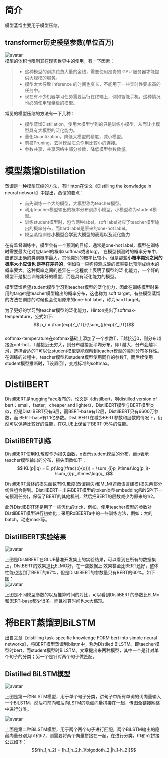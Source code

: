 # 简介  
模型蒸馏主要用于模型压缩。
## transformer历史模型参数(单位百万)  
![avatar](https://escalader.github.io/pictures/nlpmodel/hispara.png)  
模型的体积也限制其在现实世界中的使用，有一下因素：  
> - 这种模型的训练花费大量的金钱，需要使用昂贵的 GPU 服务器才能提供大规模的服务。
> - 模型太大导致 inference 的时间也变长，不能用于一些实时性要求高的任务中。
> - 现在有不少机器学习任务需要运行在终端上，例如智能手机，这种情况也必须使用轻量级的模型。  

常见的模型压缩的方法有一下几种：
> - 模型蒸馏Distillation，使用大模型学到的只是训练小模型，从而让小模型具有大模型的泛化能力。
> - 量化Quantization，降低大模型的精度，减小模型。
> - 剪枝Pruning，去掉模型汇总作用比较小的连接。
> - 参数共享，共享网络中部分参数，降低模型参数数量。  

# 模型蒸馏Distillation  
蒸馏是一种模型压缩的方法，有Hinton在论文《Distilling the konwledge in neural network》中提出，蒸馏的要点：  
> - 首先训练一个大的模型，大模型称为teacher模型。
> - 利用teacher模型输出的概率分布训练小模型，小模型称为student模型。
> - 训练student模型时，包含两种label，soft label对应了teacher模型输出的概率分布，而hard label是原来的one-hot label。
> - 模型蒸馏训练<b>小模型会学到大模型的表现以及泛化能力</b>  

在有监督训练中，模型会有一个预测的目标，通常是one-hot label，模型在训练时需要最大化对应label的概率(softmax或者log)。
在模型预测时的概率分布中，应该是正确的类别概率最大，其他类别的概率比较小，但是那些<b>小概率类别之间的概率大小应该也
是存在差异的</b>，例如将一只狗预测成浪的概率要比预测成树木的概率要大。这种概率之间的差异在一定程度上表明了模型的泛
化能力，一个好的模型不是拟合训练集好的模型，而是具有泛化能力的模型。  

模型蒸馏希望student模型学习到teacher模型的泛化能力，因此在训练模型时采用的target是teacher模型输出的概率分布，这也称为
soft target。有些模型蒸馏的方法在训练的时候也会使用原来的one-hot label，称为hard target。  

为了更好的学习到teacher模型的泛化能力，Hinton提出了softmax-temperature，公式如下:  
$$ p_i = \frac{exp(Z_i/T)}{\sum_{j}exp(Z_j/T)}$$  
softmax-temperature在softmax基础上添加了一个参数T，T越接近0，则分布越接近ont-hot，T越接近无穷大，则分布越接近平均分布。即T越大，分布会越平滑，选择合适的T可以让student模型更能观察到teacher模型的类别分布多样性。在训练的过程中，teacher模型和student模型使用同样的参数T，而后续使用student模型推断时，T设置回1，变成标准的softmax。
# DistilBERT
DistilBERT是huggingFace发布的，论文是《distilbert，啊distilled version of bert：small，faster，cheaper and lighter》，DistilBERT模型与BERT模型类似，但是DistilBERT只有6层，而BERT-base有12层，DistilBERT只有6600万参数，而 BERT-base有1.1亿参数。DistilBERT在减少BERT参数和层数的情况下，仍然可以保持比较好的性能，在GLUE上保留了BERT 95%的性能。
## DistilBERT训练
DistilBERT使用KL散度作为损失函数，q表示student模型的分布，而p表示teacher模型输出的分布，损失函数如下：  
$$ KL(p||q) = E_p(\log(\frac{p}{q})) = \sum_{i}p_i\times\log(p_i)-\sum_{i}p_i\times\log(q_i)$$  

DistilBERT最终的损失函数有KL散度(蒸馏损失)和MLM(遮蔽语言建模)损失两部分线性组合得到。DistillBERT一出来BERT模型的token类型embedding和NSP(下一句预测任务)，保留了BERT的其他机制，然后把BERT的层数减少为原来的1/2。  

此外DistilBERT还是用了一些优化的trick，例如，使用teacher模型的参数对DistilBERT模型进行初始化；采用RoBEERTa中的一些训练方法，例如：大的batch，动态mask等。  
## DistillBERT实验结果  

![avatar](https://escalader.github.io/pictures/nlpmodel/distires.png)  

上图是DistilBERT在GLUE基准开发集上的实验结果，可以看到在所有的数据集上，DIstBERT的效果逗比ELMO好，在一些数据上
效果甚至比BERT还好，整体性能也达到了BERT的97%，但是DistilBERT的参数量只有BERT的60%。如下图：  
![avatar](https://escalader.github.io/pictures/nlpmodel/distipa.png)  

上图是不同模型参数的以及推算时间的对比，可以看到DistiBERT的参数比ELMo和BERT-base都少很多，而且推算时间也大大缩短。  
# 将BERT蒸馏到BiLSTM
出自文章《distilling task-specific knowledge FORM bert into simple neural networks》，将BERT模型蒸馏到bilstm中，称为Distiled BiLSTM。即taecher模型时bert，而student模型时BiLSTM。文章提出来两种模型，其中一个是针对单个句子的分类；另一个是针对两个句子做匹配。  
## Distilled BiLSTM模型  
![avatar](https://escalader.github.io/pictures/nlpmodel/distibilstm.png)  

上图是第一种BiLSTM模型，用于单个句子分类，讲句子中所有单词的词向量输入一个BiLSTM，然后将前向和后向LSTM的隐藏向量拼接在一起，传图全链接网络中进行分类。  

![avatar](https://escalader.github.io/pictures/nlpmodel/distibilstm2.png)  

上面是第二种BiLSTM模型，用于两个两个句子进行匹配，两个BiLSTM输出的隐藏向量分别为h1和h2，则需要将两个向量拼接在一起，在进行分类。h1和h2拼接公式如下：
$$f(h_1,h_2) = [h_1,h_2,h_1\bigodoth_2,|h_1-h_2|]$$















